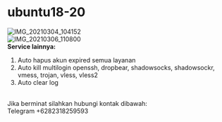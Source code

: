# ubuntu18-20
![IMG_20210304_104152](https://user-images.githubusercontent.com/56117745/109908588-21b11b80-7cd7-11eb-923a-a89ae224f908.jpg)
<br>
![IMG_20210306_110800](https://user-images.githubusercontent.com/56117745/110194711-55717a00-7e6c-11eb-99da-06bf7f200680.jpg)
<br>
**Service lainnya:**
1. Auto hapus akun expired semua layanan
2. Auto kill multilogin openssh, dropbear, shadowsocks, shadowsockr, vmess, trojan, vless, vless2
3. Auto clear log
<br>
Jika berminat silahkan hubungi kontak dibawah:
<br>
Telegram +6282318259593
